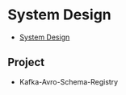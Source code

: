 # System Design

- [System Design](Notes/SystemDesign.md)

## Project
- Kafka-Avro-Schema-Registry

